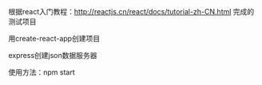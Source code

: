 根据react入门教程：http://reactjs.cn/react/docs/tutorial-zh-CN.html
完成的测试项目

用create-react-app创建项目

express创建json数据服务器

使用方法：npm start